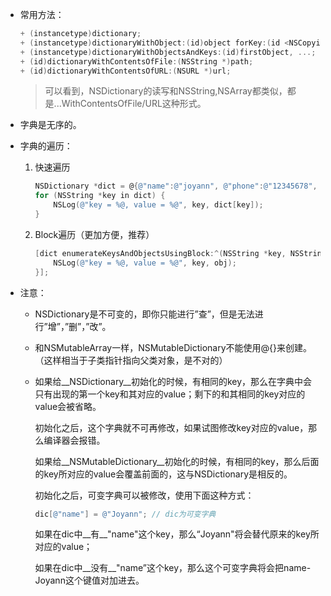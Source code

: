 - 常用方法：
  
  ``` objective-c
  + (instancetype)dictionary;
  + (instancetype)dictionaryWithObject:(id)object forKey:(id <NSCopying>)key;
  + (instancetype)dictionaryWithObjectsAndKeys:(id)firstObject, ...;
  + (id)dictionaryWithContentsOfFile:(NSString *)path;
  + (id)dictionaryWithContentsOfURL:(NSURL *)url;
  ```
  
  > 可以看到，NSDictionary的读写和NSString,NSArray都类似，都是...WithContentsOfFile/URL这种形式。
  
- 字典是无序的。
  
- 字典的遍历：
  
  1. 快速遍历
     
     ``` objective-c
     NSDictionary *dict = @{@"name":@"joyann", @"phone":@"12345678", @"address":@"SY"};
     for (NSString *key in dict) {
         NSLog(@"key = %@, value = %@", key, dict[key]);
     }
     ```
     
  2. Block遍历（更加方便，推荐）
     
     ``` objective-c
     [dict enumerateKeysAndObjectsUsingBlock:^(NSString *key, NSString *obj, BOOL *stop) {
         NSLog(@"key = %@, value = %@", key, obj);
     }];
     ```
  
- 注意：
  
  - NSDictionary是不可变的，即你只能进行”查”，但是无法进行”增”，”删”，”改”。
  
  
  - 和NSMutableArray一样，NSMutableDictionary不能使用@{}来创建。（这样相当于子类指针指向父类对象，是不对的）
    
  - 如果给__NSDictionary__初始化的时候，有相同的key，那么在字典中会只有出现的第一个key和其对应的value；剩下的和其相同的key对应的value会被省略。
    
    初始化之后，这个字典就不可再修改，如果试图修改key对应的value，那么编译器会报错。
    
    如果给__NSMutableDictionary__初始化的时候，有相同的key，那么后面的key所对应的value会覆盖前面的，这与NSDictionary是相反的。
    
    初始化之后，可变字典可以被修改，使用下面这种方式：
    
    ``` objective-c
    dic[@"name"] = @"Joyann"; // dic为可变字典
    ```
    
    如果在dic中__有__"name"这个key，那么“Joyann"将会替代原来的key所对应的value；
    
    如果在dic中__没有__"name”这个key，那么这个可变字典将会把name-Joyann这个键值对加进去。